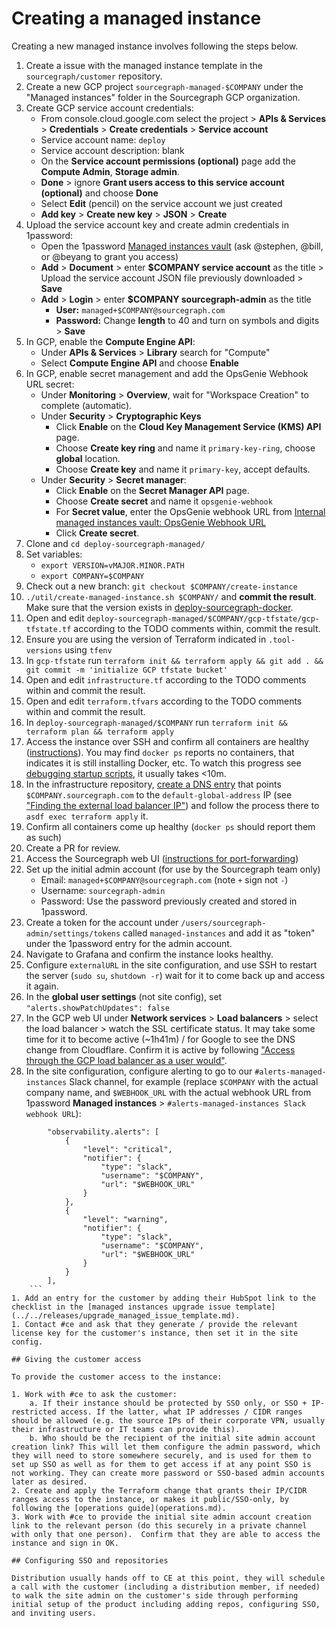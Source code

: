 # Creating a managed instance

Creating a new managed instance involves following the steps below.

1. Create a issue with the managed instance template in the `sourcegraph/customer` repository.
1. Create a new GCP project `sourcegraph-managed-$COMPANY` under the "Managed instances" folder in the Sourcegraph GCP organization.
1. Create GCP service account credentials:
    - From console.cloud.google.com select the project > **APIs & Services** > **Credentials** > **Create credentials** > **Service account**
    - Service account name: `deploy`
    - Service account description: blank
    - On the **Service account permissions (optional)** page add the **Compute Admin**, **Storage admin**.
    - **Done** > ignore **Grant users access to this service account (optional)** and choose **Done**
    - Select **Edit** (pencil) on the service account we just created
    - **Add key** > **Create new key** > **JSON** > **Create**
1. Upload the service account key and create admin credentials in 1password:
    - Open the 1password [Managed instances vault](https://my.1password.com/vaults/l35e5xtcfsk5suuj4vfj76hqpy/allitems) (ask @stephen, @bill, or @beyang to grant you access)
    - **Add** > **Document** > enter **$COMPANY service account** as the title > Upload the service account JSON file previously downloaded > **Save**
    - **Add** > **Login** > enter **$COMPANY sourcegraph-admin** as the title
      - **User:** `managed+$COMPANY@sourcegraph.com`
      - **Password:** Change **length** to 40 and turn on symbols and digits > **Save**
1. In GCP, enable the **Compute Engine API**:
   - Under **APIs & Services** > **Library** search for "Compute"
   - Select **Compute Engine API** and choose **Enable**
1. In GCP, enable secret management and add the OpsGenie Webhook URL secret:
   - Under **Monitoring** > **Overview**, wait for "Workspace Creation" to complete (automatic).
   - Under **Security** > **Cryptographic Keys**
     - Click **Enable** on the **Cloud Key Management Service (KMS) API** page.
     - Choose **Create key ring** and name it `primary-key-ring`, choose **global** location.
     - Choose **Create key** and name it `primary-key`, accept defaults.
   - Under **Security** > **Secret manager**:
     - Click **Enable** on the **Secret Manager API** page.
     - Choose **Create secret** and name it `opsgenie-webhook`
     - For **Secret value**, enter the OpsGenie webhook URL from [Internal managed instances vault: OpsGenie Webhook URL](https://my.1password.com/vaults/nwbckdjmg4p7y4ntestrtopkuu/allitems/d64bhllfw4wyybqnd4c3wvca2m)
     - Click **Create secret**.
1. Clone and `cd deploy-sourcegraph-managed/`
1. Set variables:
   - `export VERSION=vMAJOR.MINOR.PATH`
   - `export COMPANY=$COMPANY`
1. Check out a new branch: `git checkout $COMPANY/create-instance`
1. `./util/create-managed-instance.sh $COMPANY/` and **commit the result**. Make sure that the version exists in [deploy-sourcegraph-docker](https://github.com/sourcegraph/deploy-sourcegraph-docker/tags).
1. Open and edit `deploy-sourcegraph-managed/$COMPANY/gcp-tfstate/gcp-tfstate.tf` according to the TODO comments within, commit the result.
1. Ensure you are using the version of Terraform indicated in `.tool-versions` using `tfenv`
1. In `gcp-tfstate` run `terraform init && terraform apply && git add . && git commit -m 'initialize GCP tfstate bucket'`
1. Open and edit `infrastructure.tf` according to the TODO comments within and commit the result.
1. Open and edit `terraform.tfvars` according to the TODO comments within and commit the result.
1. In `deploy-sourcegraph-managed/$COMPANY` run `terraform init && terraform plan && terraform apply`
1. Access the instance over SSH and confirm all containers are healthy ([instructions](operations.md#ssh-access)). You may find `docker ps` reports no containers, that indicates it is still installing Docker, etc. To watch this progress see [debugging startup scripts](operations.md#debugging-startup-scripts), it usually takes <10m.
1. In the infrastructure repository, [create a DNS entry](https://github.com/sourcegraph/infrastructure/blob/master/dns/sourcegraph-managed.tf) that points `$COMPANY.sourcegraph.com` to the `default-global-address` IP (see ["Finding the external load balancer IP"](operations.md#finding-the-external-ips)) and follow the process there to `asdf exec terraform apply` it.
1. Confirm all containers come up healthy (`docker ps` should report them as such)
1. Create a PR for review.
1. Access the Sourcegraph web UI ([instructions for port-forwarding](operations.md#port-forwarding-direct-access-to-caddy-jaeger-and-grafana))
1. Set up the initial admin account (for use by the Sourcegraph team only)
   - Email: `managed+$COMPANY@sourcegraph.com` (note `+` sign not `-`)
   - Username: `sourcegraph-admin`
   - Password: Use the password previously created and stored in 1password.
1. Create a token for the account under `/users/sourcegraph-admin/settings/tokens` called `managed-instances` and add it as "token" under the 1password entry for the admin account.
1. Navigate to Grafana and confirm the instance looks healthy.
1. Configure `externalURL` in the site configuration, and use SSH to restart the server (`sudo su`, `shutdown -r`) wait for it to come back up and access it again.
1. In the **global user settings** (not site config), set `"alerts.showPatchUpdates": false`
1. In the GCP web UI under **Network services** > **Load balancers** > select the load balancer > watch the SSL certificate status. It may take some time for it to become active (~1h41m) / for Google to see the DNS change from Cloudflare. Confirm it is active by following ["Access through the GCP load balancer as a user would"](#access-through-the-gcp-load-balancer-as-a-user-would).
1. In the site configuration, configure alerting to go to our `#alerts-managed-instances` Slack channel, for example (replace `$COMPANY` with the actual company name, and `$WEBHOOK_URL` with the actual webhook URL from 1password **Managed instances** > `#alerts-managed-instances Slack webhook URL`):

```
		"observability.alerts": [
			{
				"level": "critical",
				"notifier": {
					"type": "slack",
					"username": "$COMPANY",
					"url": "$WEBHOOK_URL"
				}
			},
			{
				"level": "warning",
				"notifier": {
					"type": "slack",
					"username": "$COMPANY",
					"url": "$WEBHOOK_URL"
				}
			}
		],
	```
1. Add an entry for the customer by adding their HubSpot link to the checklist in the [managed instances upgrade issue template](../../releases/upgrade_managed_issue_template.md).
1. Contact #ce and ask that they generate / provide the relevant license key for the customer's instance, then set it in the site config.

## Giving the customer access

To provide the customer access to the instance:

1. Work with #ce to ask the customer:
    a. If their instance should be protected by SSO only, or SSO + IP-restricted access. If the latter, what IP addresses / CIDR ranges should be allowed (e.g. the source IPs of their corporate VPN, usually their infrastructure or IT teams can provide this).
    b. Who should be the recipient of the initial site admin account creation link? This will let them configure the admin password, which they will need to store somewhere securely, and is used for them to set up SSO as well as for them to get access if at any point SSO is not working. They can create more password or SSO-based admin accounts later as desired.
2. Create and apply the Terraform change that grants their IP/CIDR ranges access to the instance, or makes it public/SSO-only, by following the [operations guide](operations.md).
3. Work with #ce to provide the initial site admin account creation link to the relevant person (do this securely in a private channel with only that one person).  Confirm that they are able to access the instance and sign in OK.

## Configuring SSO and repositories

Distribution usually hands off to CE at this point, they will schedule a call with the customer (including a distribution member, if needed) to walk the site admin on the customer's side through performing initial setup of the product including adding repos, configuring SSO, and inviting users.

